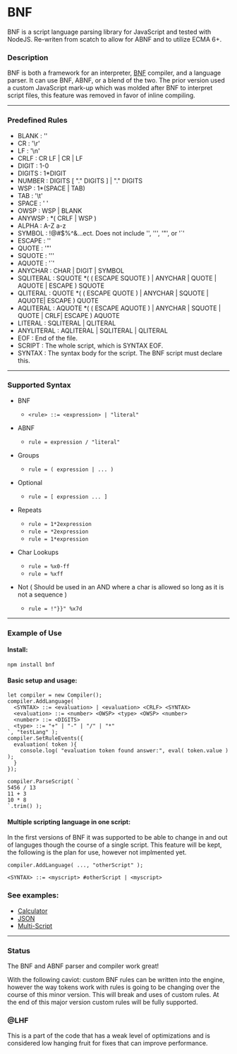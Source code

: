 BNF
=======

BNF is a script language parsing library for JavaScript and tested with NodeJS. Re-writen from scatch to allow for ABNF and to utilize ECMA 6+.

### Description

BNF is both a framework for an interpreter, [BNF]( http://en.wikipedia.org/wiki/Backus%E2%80%93Naur_Form) compiler, and a language parser. It can use BNF, ABNF, or a blend of the two. The prior version used a custom JavaScript mark-up which was molded after BNF to interpret script files, this feature was removed in favor of inline compiling.

------------------------------------

### Predefined Rules
* BLANK : ''
* CR : '\r'
* LF : '\n'
* CRLF : CR LF | CR | LF
* DIGIT : 1-0
* DIGITS : 1*DIGIT
* NUMBER : DIGITS [ "." DIGITS ] | "." DIGITS
* WSP : 1*(SPACE | TAB)
* TAB : '\t'
* SPACE : ' '
* OWSP : WSP | BLANK
* ANYWSP : *( CRLF | WSP )
* ALPHA : A-Z a-z
* SYMBOL : !@#$%^&...ect. Does not include '\', ''', '"', or '`'
* ESCAPE : '\'
* QUOTE : '"'
* SQUOTE : '''
* AQUOTE : '`'
* ANYCHAR : CHAR | DIGIT | SYMBOL
* SQLITERAL : SQUOTE *( ( ESCAPE SQUOTE ) | ANYCHAR | QUOTE | AQUOTE | ESCAPE ) SQUOTE
* QLITERAL : QUOTE *( ( ESCAPE QUOTE ) | ANYCHAR | SQUOTE | AQUOTE| ESCAPE ) QUOTE
* AQLITERAL : AQUOTE *( ( ESCAPE AQUOTE ) | ANYCHAR | SQUOTE | QUOTE | CRLF| ESCAPE ) AQUOTE
* LITERAL : SQLITERAL | QLITERAL
* ANYLITERAL : AQLITERAL | SQLITERAL | QLITERAL
* EOF : End of the file.
* SCRIPT : The whole script, which is SYNTAX EOF.
* SYNTAX : The syntax body for the script. The BNF script must declare this.

------------------------------------

### Supported Syntax
    
* BNF
  - `<rule> ::= <expression> | "literal"`

* ABNF                
  - `rule = expression / "literal"`

* Groups
  - `rule = ( expression | ... )`

* Optional
  - `rule = [ expression ... ]`

* Repeats
  - `rule = 1*2expression`
  - `rule = *2expression`
  - `rule = 1*expression`
* Char Lookups
  - `rule = %x0-ff`
  - `rule = %xff`
* Not ( Should be used in an AND where a char is allowed so long as it is not a sequence )
  - `rule = !"}}" %x7d`

------------------------------------

### Example of Use

#### Install:

    npm install bnf

#### Basic setup and usage:

    let compiler = new Compiler();
    compiler.AddLanguage( `
      <SYNTAX> ::= <evaluation> | <evaluation> <CRLF> <SYNTAX>
      <evaluation> ::= <number> <OWSP> <type> <OWSP> <number>
      <number> ::= <DIGITS>
      <type> ::= "+" | "-" | "/" | "*"
    `, "testLang" );
    compiler.SetRuleEvents({
      evaluation( token ){
        console.log( "evaluation token found answer:", eval( token.value ) );
      }
    });

    compiler.ParseScript( `
    5456 / 13
    11 + 3
    10 * 8
    `.trim() );
    
#### Multiple scripting language in one script:

In the first versions of BNF it was supported to be able to change in and out of languges though the course of a single script. This feature will be kept, the following is the plan for use, however not implmented yet.

    compiler.AddLanguage( ..., "otherScript" );

    <SYNTAX> ::= <myscript> #otherScript | <myscript>

### See examples:

- [Calculator](https://github.com/navstev0/nodebnf/tree/master/examples/calculator)
- [JSON](https://github.com/navstev0/nodebnf/tree/master/examples/json)
- [Multi-Script](https://github.com/navstev0/nodebnf/tree/master/examples/multi-script)

------------------------------------

### Status
The BNF and ABNF parser and compiler work great!

With the following caviot: custom BNF rules can be written into the engine, however the way tokens work with rules is going to be changing over the course of this minor version. This will break and uses of custom rules. At the end of this major version custom rules will be fully supported.

### @LHF
This is a part of the code that has a weak level of optimizations and is considered low hanging fruit for fixes that can improve performance.

